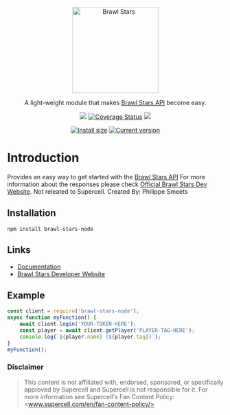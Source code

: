 <div align="center">
 <img src="https://static.wikia.nocookie.net/supercell-fankit/images/f/ff/Brawl_Stars_Smile_Logo.png/revision/latest/scale-to-width-down/250?cb=20201119180831" height="200px"  alt="Brawl Stars"/>
 <br>
 <p>A light-weight module that makes <a href="https://developer.brawlstars.com/">Brawl Stars API</a> become easy.</p>
 <a href=""><img src="https://app.travis-ci.com/Knightplayzz/brawl-stars.svg?branch=main"></a>
 <a href='https://coveralls.io/github/Knightplayzz/brawl-stars?branch=main'><img src='https://coveralls.io/repos/github/Knightplayzz/brawl-stars/badge.svg?branch=main' alt='Coverage Status' /></a>
 <a href="https://www.npmjs.com/package/brawl-stars-node"><img src="https://img.shields.io/npm/dt/brawl-stars-node.svg?maxAge=3600"></a>

<a href="https://www.npmjs.com/package/brawl-stars-node"><img src="https://img.shields.io/npm/v/brawl-stars-node" alt="Install size"></a>
 <a href="https://packagephobia.now.sh/result?p=brawl-stars-node"><img src="https://packagephobia.com/badge?p=brawl-stars-node" alt="Current version"></a>
 </div>

# Introduction

Provides an easy way to get started with the [Brawl Stars API](https://developer.brawlstars.com/)
For more information about the responses please check [Official Brawl Stars Dev Website](https://developer.brawlstars.com/#/documentation).
Not releated to Supercell.
Created By: Philippe Smeets

## Installation

`npm install brawl-stars-node`

## Links

- [Documentation](https://github.com/Knightplayzz/brawl-stars/blob/main/documentation.md)
- [Brawl Stars Developer Website](https://developer.brawlstars.com/#/documentation)

## Example

```javascript
const client = require('brawl-stars-node');
async function myFunction() {
    await client.login('YOUR-TOKEN-HERE');
    const player = await client.getPlayer('PLAYER-TAG-HERE');
    console.log(`${player.name} (${player.tag})`);
}
myFunction();
```

### Disclaimer

> This content is not affiliated with, endorsed, sponsored, or specifically approved by Supercell and Supercell is not responsible for it. For more information see Supercell's Fan Content Policy: <www.supercell.com/en/fan-content-policy/>
